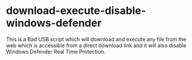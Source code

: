 # download-execute-disable-windows-defender
This is a Bad USB script which will download and execute any file from the web which is accessible from a direct download link and it will also disable Windows Defender Real Time Protection.
